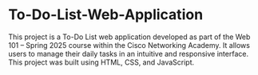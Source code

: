 # To-Do-List-Web-Application
This project is a To-Do List web application developed as part of the Web 101 – Spring 2025 course within the Cisco Networking Academy. It allows users to manage their daily tasks in an intuitive and responsive interface. This project was built using HTML, CSS, and JavaScript.
